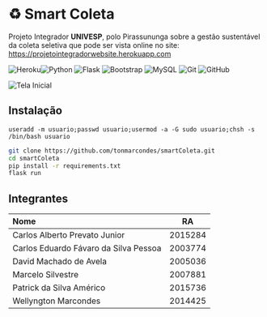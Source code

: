 # :recycle: Smart Coleta

Projeto Integrador **UNIVESP**, polo Pirassununga sobre a gestão sustentável da coleta seletiva que pode ser vista online no site:  https://projetointegradorwebsite.herokuapp.com

![Heroku](https://img.shields.io/badge/Heroku-430098?style=for-the-badge&logo=heroku&logoColor=white)![Python](https://img.shields.io/badge/Python-FFD43B?style=for-the-badge&logo=python&logoColor=blue) ![Flask](https://img.shields.io/badge/Flask-000000?style=for-the-badge&logo=flask&logoColor=white) ![Bootstrap](https://img.shields.io/badge/Bootstrap-563D7C?style=for-the-badge&logo=bootstrap&logoColor=white) ![MySQL](https://img.shields.io/badge/MySQL-005C84?style=for-the-badge&logo=mysql&logoColor=white) ![Git](https://img.shields.io/badge/GIT-E44C30?style=for-the-badge&logo=git&logoColor=white) ![GitHub](https://img.shields.io/badge/GitHub-100000?style=for-the-badge&logo=github&logoColor=white)

![Tela Inicial](./static/imgs/print.png)

## Instalação

`useradd -m usuario;passwd usuario;usermod -a -G sudo usuario;chsh -s /bin/bash usuario`

```bash
git clone https://github.com/tonmarcondes/smartColeta.git
cd smartColeta
pip install -r requirements.txt
flask run
```

## Integrantes

| Nome | RA |
:---|---
|Carlos Alberto Prevato Junior|2015284|
|Carlos Eduardo Fávaro da Silva Pessoa|2003774|
|David Machado de Avela|2005036|
|Marcelo Silvestre|2007881|
|Patrick da Silva Américo|2015736|
|Wellyngton Marcondes|2014425|
